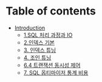 # Table of contents

* [Introduction](README.md)
  * [1.SQL 처리 과정과 IO](<markdowns/1.SQL 처리 과정과 IO (1).md>)
  * [2.인덱스 기본](<markdowns/2.인덱스 기본 (1).md>)
  * [3. 인덱스 튜닝](<markdowns/3. 인덱스 튜닝.md>)
  * [4. 조인 튜닝](<markdowns/4. 조인 튜닝.md>)
  * [6.4 트랜잭션 동시성 제어](<markdowns/6.4 트랜잭션 동시성 제어 (1).md>)
  * [7. SQL 옵티마이저 통계 비용](<markdowns/7. SQL 옵티마이저 통계 비용 (1).md>)
